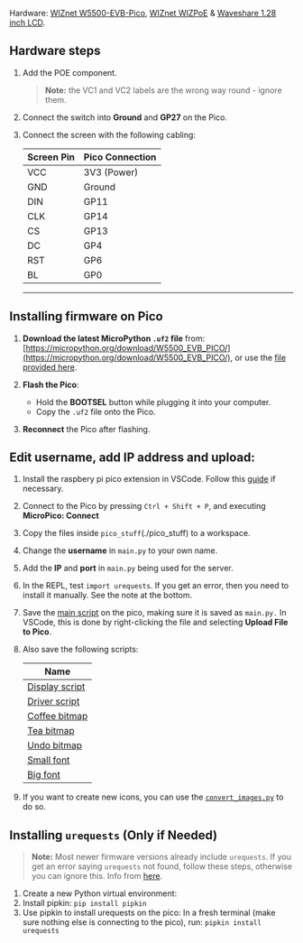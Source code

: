 Hardware: [WIZnet W5500-EVB-Pico](https://thepihut.com/products/wiznet-w5100s-evb-pico-rp2040-board-with-ethernet?srsltid=AfmBOooQ7SRgiXSiHIm8nm7YFBl2_ydEktIVkSzv2TyWrW6W12kUSfSE), [WIZnet WIZPoE](https://thepihut.com/products/wiznet-wizpoe-p1-poe-module) & [Waveshare 1.28 inch LCD](https://thepihut.com/products/round-1-28-lcd-display-module-240x240-ips-65k-rgb).

## Hardware steps
1. Add the POE component.
   >**Note:** the VC1 and VC2 labels are the wrong way round - ignore them.
2. Connect the switch into **Ground** and **GP27** on the Pico.
3. Connect the screen with the following cabling:

   | Screen Pin | Pico Connection |
   |------------|-----------------|
   | VCC        | 3V3 (Power)     |
   | GND        | Ground          |
   | DIN        | GP11            |
   | CLK        | GP14            |
   | CS         | GP13            |
   | DC         | GP4             |
   | RST        | GP6             |
   | BL         | GP0             |

   ---


## Installing firmware on Pico

1. **Download the latest MicroPython `.uf2` file** from:  
   [https://micropython.org/download/W5500_EVB_PICO/](https://micropython.org/download/W5500_EVB_PICO/), or use the [file provided here](pico_stuff/W5500_EVB_PICO-20250809-v1.26.0.uf2).

2. **Flash the Pico**:
   - Hold the **BOOTSEL** button while plugging it into your computer.
   - Copy the `.uf2` file onto the Pico.

3. **Reconnect** the Pico after flashing.


## Edit username, add IP address and upload:
1. Install the raspbery pi pico extension in VSCode.  Follow this [guide](https://www.hackster.io/Shilleh/how-to-use-vscode-with-raspberry-pi-pico-w-and-micropython-de88d6
) if necessary.
2. Connect to the Pico by pressing `Ctrl + Shift + P`, and executing **MicroPico: Connect**
3. Copy the files inside `pico_stuff`(./pico_stuff) to a workspace.
4. Change the **username** in `main.py` to your own name.
5. Add the **IP** and **port** in `main.py` being used for the server.
6. In the REPL, test `import urequests`.  If you get an error, then you need to install it manually.  See the note at the bottom.
7. Save the [main script](pico_stuff/main.py) on the pico, making sure it is saved as `main.py.`  In VSCode, this is done by right-clicking the file and selecting **Upload File to Pico**.
8. Also save the following scripts:

   | Name |
   |------------|
   | [Display script](pico_stuff/display.py)        |
   | [Driver script](pico_stuff/driver.py)        |
   | [Coffee bitmap](pico_stuff/coffee_bitmap.py)        |
   | [Tea bitmap](pico_stuff/tea_bitmap.py)        |
   | [Undo bitmap](pico_stuff/undo_bitmap.py)         |
   | [Small font](pico_stuff/vga2_8x8.py)         |
   | [Big font](pico_stuff/vga2_16x16.py)        |


9. If you want to create new icons, you can use the [`convert_images.py`](pico_stuff/original_images/convert_images.py) to do so.

## Installing `urequests` (Only if Needed)

> **Note:** Most newer firmware versions already include `urequests`. If you get an error saying `urequests` not found, follow these steps, otherwise you can ignore this.  Info from [here](https://github.com/thonny/thonny/issues/2947).

1. Create a new Python virtual environment:
2. Install pipkin: `pip install pipkin`
3. Use pipkin to install urequests on the pico:
    In a fresh terminal (make sure nothing else is connecting to the pico), run: `pipkin install urequests`
